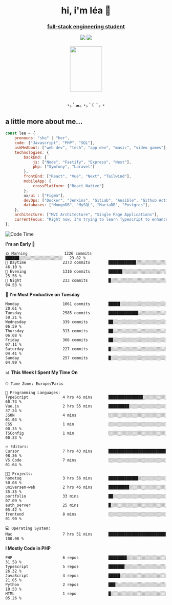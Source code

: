 <h1 align="center">hi, i'm léa 🌙</h1>
<h3 align="center"><ins>full-stack engineering student</ins></h3>  
<div align="center">
  <a href="https://www.linkedin.com/in/lea-reiter22/"><img src="https://img.shields.io/badge/LinkedIn-0077B5?style=for-the-badge&logo=linkedin&logoColor=white"/></a>
  <a href="mailto:lea.reiter@outlook.fr"><img src="https://img.shields.io/badge/Contact-2A2A2A?style=for-the-badge&logo=minutemailer&logoColor=white"/></a>
</div>
<br>
  <div align="center">  <img src="https://github.com/xmnchild/xmnchild/blob/main/1702415560_StardewValleyHappyGreyCat.png" height="140" width="100"/>
</div>
<br>
  <p align="center">
                 ⋆｡ ﾟ☁︎｡ ⋆｡ ﾟ☾ ﾟ｡ ⋆
  </p>
  <h2>a little more about me...</h2>
  
```js
const lea = {
    pronouns: "she" | "her",
    code: ["Javascript", "PHP", "SQL"],
    askMeAbout: ["web dev", "tech", "app dev", "music", "video games"],
    technologies: {
        backEnd: {
            js: ["Node", "Fastify", "Express", "Nest"],
            php: ["Symfony", "Laravel"]
        },
        frontEnd: ["React", "Vue", "Next", "Tailwind"],
        mobileApp: {
            crossPlatform: ["React Native"]
        },
        ux/ui : ["Figma"],
        devOps: ["Docker", "Jenkins", "GitLab", "Ansible", "Github Actions"],
        databases: ["MongoDB", "MySQL", "MariaDB", "Postgres"],
    },
    architecture: ["MVC Architecture", "Single Page Applications"],
    currentFocus: "Right now, I'm trying to learn Typescript to enhance my Javascript development.",
};
```
<!--START_SECTION:waka-->
![Code Time](http://img.shields.io/badge/Code%20Time-243%20hrs%2020%20mins-blue)

**I'm an Early 🐤** 

```text
🌞 Morning                1226 commits        ██████░░░░░░░░░░░░░░░░░░░   23.82 % 
🌆 Daytime                2373 commits        ████████████░░░░░░░░░░░░░   46.10 % 
🌃 Evening                1316 commits        ██████░░░░░░░░░░░░░░░░░░░   25.56 % 
🌙 Night                  233 commits         █░░░░░░░░░░░░░░░░░░░░░░░░   04.53 % 
```
📅 **I'm Most Productive on Tuesday** 

```text
Monday                   1061 commits        █████░░░░░░░░░░░░░░░░░░░░   20.61 % 
Tuesday                  2585 commits        █████████████░░░░░░░░░░░░   50.21 % 
Wednesday                339 commits         ██░░░░░░░░░░░░░░░░░░░░░░░   06.59 % 
Thursday                 313 commits         ██░░░░░░░░░░░░░░░░░░░░░░░   06.08 % 
Friday                   366 commits         ██░░░░░░░░░░░░░░░░░░░░░░░   07.11 % 
Saturday                 227 commits         █░░░░░░░░░░░░░░░░░░░░░░░░   04.41 % 
Sunday                   257 commits         █░░░░░░░░░░░░░░░░░░░░░░░░   04.99 % 
```


📊 **This Week I Spent My Time On** 

```text
🕑︎ Time Zone: Europe/Paris

💬 Programming Languages: 
TypeScript               4 hrs 46 mins       ███████████████░░░░░░░░░░   60.73 % 
Vue.js                   2 hrs 55 mins       █████████░░░░░░░░░░░░░░░░   37.24 % 
JSON                     4 mins              ░░░░░░░░░░░░░░░░░░░░░░░░░   01.03 % 
CSS                      1 min               ░░░░░░░░░░░░░░░░░░░░░░░░░   00.35 % 
TSConfig                 1 min               ░░░░░░░░░░░░░░░░░░░░░░░░░   00.33 % 

🔥 Editors: 
Cursor                   7 hrs 43 mins       █████████████████████████   98.36 % 
VS Code                  7 mins              ░░░░░░░░░░░░░░░░░░░░░░░░░   01.64 % 

🐱‍💻 Projects: 
hometoq                  3 hrs 56 mins       █████████████░░░░░░░░░░░░   50.08 % 
universem-web            2 hrs 46 mins       █████████░░░░░░░░░░░░░░░░   35.35 % 
portfolio                33 mins             ██░░░░░░░░░░░░░░░░░░░░░░░   07.09 % 
auth_server              25 mins             █░░░░░░░░░░░░░░░░░░░░░░░░   05.42 % 
frontend                 8 mins              ░░░░░░░░░░░░░░░░░░░░░░░░░   01.90 % 

💻 Operating System: 
Mac                      7 hrs 51 mins       █████████████████████████   100.00 % 
```

**I Mostly Code in PHP** 

```text
PHP                      6 repos             ████████░░░░░░░░░░░░░░░░░   31.58 % 
TypeScript               5 repos             ███████░░░░░░░░░░░░░░░░░░   26.32 % 
JavaScript               4 repos             █████░░░░░░░░░░░░░░░░░░░░   21.05 % 
Python                   2 repos             ███░░░░░░░░░░░░░░░░░░░░░░   10.53 % 
HTML                     1 repo              █░░░░░░░░░░░░░░░░░░░░░░░░   05.26 % 
```




<!--END_SECTION:waka-->
